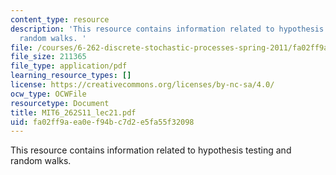 ```yaml
---
content_type: resource
description: 'This resource contains information related to hypothesis testing and
  random walks. '
file: /courses/6-262-discrete-stochastic-processes-spring-2011/fa02ff9aea0ef94bc7d2e5fa55f32098_MIT6_262S11_lec21.pdf
file_size: 211365
file_type: application/pdf
learning_resource_types: []
license: https://creativecommons.org/licenses/by-nc-sa/4.0/
ocw_type: OCWFile
resourcetype: Document
title: MIT6_262S11_lec21.pdf
uid: fa02ff9a-ea0e-f94b-c7d2-e5fa55f32098
---
```

This resource contains information related to hypothesis testing and random walks. 